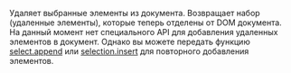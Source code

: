 Удаляет выбранные элементы из документа. Возвращает набор (удаленные элементы), которые теперь отделены от DOM документа. На данный момент нет специального API для добавления удаленных элементов в документ. Однако вы можете передать функцию [select.append](https://github.com/d3/d3/wiki/Selections_russian%23append#append) или [selection.insert](https://github.com/d3/d3/wiki/Selections_russian%23insert#insert) для повторного добавления элементов.